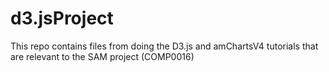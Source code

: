 # d3.jsProject
This repo contains files from doing the D3.js and amChartsV4 tutorials that are relevant to the SAM project (COMP0016)
